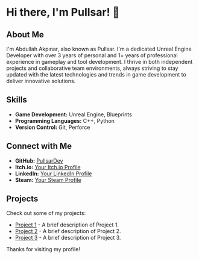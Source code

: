 # Hi there, I'm Pullsar! 👋

## About Me

I'm Abdullah Akpınar, also known as Pullsar. I'm a dedicated Unreal Engine Developer with over 3 years of personal and 1+ years of professional experience in gameplay and tool development. I thrive in both independent projects and collaborative team environments, always striving to stay updated with the latest technologies and trends in game development to deliver innovative solutions.

## Skills

- **Game Development:** Unreal Engine, Blueprints
- **Programming Languages:** C++, Python
- **Version Control:** Git, Perforce

## Connect with Me

- **GitHub:** [PullsarDev](https://github.com/PullsarDev)
- **Itch.io:** [Your Itch.io Profile](https://your-itch-io-profile-link)
- **LinkedIn:** [Your LinkedIn Profile](https://www.linkedin.com/in/your-linkedin-profile)
- **Steam:** [Your Steam Profile](https://steamcommunity.com/id/your-steam-id)

## Projects

Check out some of my projects:

- [Project 1](https://github.com/PullsarDev/project1) - A brief description of Project 1.
- [Project 2](https://github.com/PullsarDev/project2) - A brief description of Project 2.
- [Project 3](https://github.com/PullsarDev/project3) - A brief description of Project 3.

Thanks for visiting my profile!

